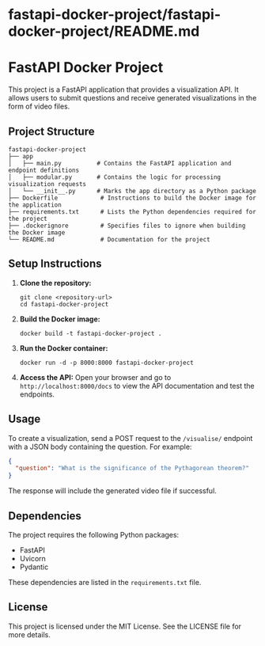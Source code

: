 # fastapi-docker-project/fastapi-docker-project/README.md

# FastAPI Docker Project

This project is a FastAPI application that provides a visualization API. It allows users to submit questions and receive generated visualizations in the form of video files.

## Project Structure

```
fastapi-docker-project
├── app
│   ├── main.py          # Contains the FastAPI application and endpoint definitions
│   ├── modular.py       # Contains the logic for processing visualization requests
│   └── __init__.py      # Marks the app directory as a Python package
├── Dockerfile            # Instructions to build the Docker image for the application
├── requirements.txt      # Lists the Python dependencies required for the project
├── .dockerignore         # Specifies files to ignore when building the Docker image
└── README.md             # Documentation for the project
```

## Setup Instructions

1. **Clone the repository:**
   ```
   git clone <repository-url>
   cd fastapi-docker-project
   ```

2. **Build the Docker image:**
   ```
   docker build -t fastapi-docker-project .
   ```

3. **Run the Docker container:**
   ```
   docker run -d -p 8000:8000 fastapi-docker-project
   ```

4. **Access the API:**
   Open your browser and go to `http://localhost:8000/docs` to view the API documentation and test the endpoints.

## Usage

To create a visualization, send a POST request to the `/visualise/` endpoint with a JSON body containing the question. For example:

```json
{
  "question": "What is the significance of the Pythagorean theorem?"
}
```

The response will include the generated video file if successful.

## Dependencies

The project requires the following Python packages:

- FastAPI
- Uvicorn
- Pydantic

These dependencies are listed in the `requirements.txt` file.

## License

This project is licensed under the MIT License. See the LICENSE file for more details.